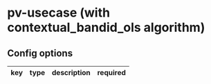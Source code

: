 # pv-usecase (with contextual_bandid_ols algorithm)

## Config options

| key                | type                                                 | description                                               | required |
|--------------------|------------------------------------------------------|-----------------------------------------------------------|----------|

